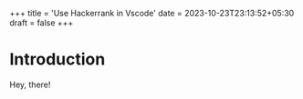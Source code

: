 +++
title = 'Use Hackerrank in Vscode'
date = 2023-10-23T23:13:52+05:30
draft = false
+++

# Introduction

Hey, there!
